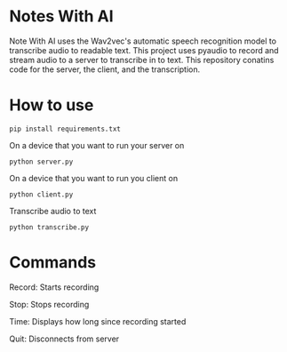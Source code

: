 # Notes With AI

Note With AI uses the Wav2vec's automatic speech recognition model to transcribe audio to readable text. This project uses pyaudio to record and stream audio to a server to transcribe in to text. This repository conatins code for the server, the client, and the transcription.

# How to use

```shell  script
pip install requirements.txt
```

On a device that you want to run your server on

```shell script
python server.py
```

On a device that you want to run you client on

```shell script
python client.py
```

Transcribe audio to text
```shell script
python transcribe.py
```

# Commands

Record: Starts recording

Stop: Stops recording

Time: Displays how long since recording started

Quit: Disconnects from server
